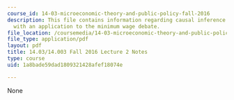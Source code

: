 ```yaml
---
course_id: 14-03-microeconomic-theory-and-public-policy-fall-2016
description: This file contains information regarding causal inference in economics,
  with an application to the minimum wage debate.
file_location: /coursemedia/14-03-microeconomic-theory-and-public-policy-fall-2016/1a8bade59dad1809321428afef18074e_MIT14_03F16_lec2.pdf
file_type: application/pdf
layout: pdf
title: 14.03/14.003 Fall 2016 Lecture 2 Notes
type: course
uid: 1a8bade59dad1809321428afef18074e

---
```

None